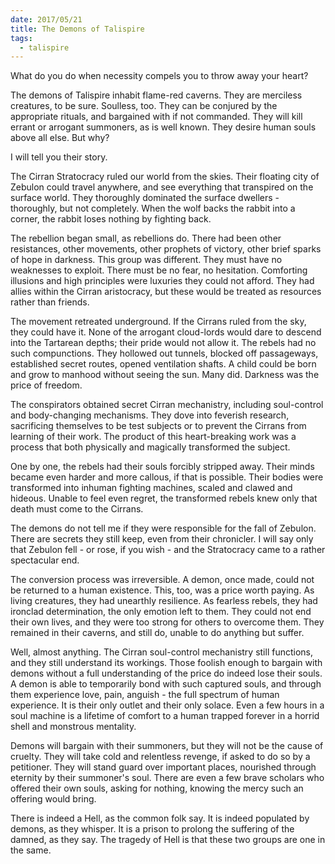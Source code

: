 ```yaml
---
date: 2017/05/21
title: The Demons of Talispire
tags:
  - talispire
---
```


What do you do when necessity compels you to throw away your heart?

The demons of Talispire inhabit flame-red caverns. They are merciless creatures, to be sure. Soulless, too. They can be conjured by the appropriate rituals, and bargained with if not commanded. They will kill errant or arrogant summoners, as is well known. They desire human souls above all else. But why?

I will tell you their story.

<!-- more -->

The Cirran Stratocracy ruled our world from the skies. Their floating city of Zebulon could travel anywhere, and see everything that transpired on the surface world. They thoroughly dominated the surface dwellers - thoroughly, but not completely. When the wolf backs the rabbit into a corner, the rabbit loses nothing by fighting back.

The rebellion began small, as rebellions do. There had been other resistances, other movements, other prophets of victory, other brief sparks of hope in darkness. This group was different. They must have no weaknesses to exploit. There must be no fear, no hesitation. Comforting illusions and high principles were luxuries they could not afford. They had allies within the Cirran aristocracy, but these would be treated as resources rather than friends.

The movement retreated underground. If the Cirrans ruled from the sky, they could have it. None of the arrogant cloud-lords would dare to descend into the Tartarean depths; their pride would not allow it. The rebels had no such compunctions. They hollowed out tunnels, blocked off passageways, established secret routes, opened ventilation shafts. A child could be born and grow to manhood without seeing the sun. Many did. Darkness was the price of freedom.

The conspirators obtained secret Cirran mechanistry, including soul-control and body-changing mechanisms. They dove into feverish research, sacrificing themselves to be test subjects or to prevent the Cirrans from learning of their work. The product of this heart-breaking work was a process that both physically and magically transformed the subject.

One by one, the rebels had their souls forcibly stripped away. Their minds became even harder and more callous, if that is possible. Their bodies were transformed into inhuman fighting machines, scaled and clawed and hideous. Unable to feel even regret, the transformed rebels knew only that death must come to the Cirrans.

The demons do not tell me if they were responsible for the fall of Zebulon. There are secrets they still keep, even from their chronicler. I will say only that Zebulon fell - or rose, if you wish - and the Stratocracy came to a rather spectacular end.

The conversion process was irreversible. A demon, once made, could not be returned to a human existence. This, too, was a price worth paying. As living creatures, they had unearthly resilience. As fearless rebels, they had ironclad determination, the only emotion left to them. They could not end their own lives, and they were too strong for others to overcome them. They remained in their caverns, and still do, unable to do anything but suffer.

Well, almost anything. The Cirran soul-control mechanistry still functions, and they still understand its workings. Those foolish enough to bargain with demons without a full understanding of the price do indeed lose their souls. A demon is able to temporarily bond with such captured souls, and through them experience love, pain, anguish - the full spectrum of human experience. It is their only outlet and their only solace. Even a few hours in a soul machine is a lifetime of comfort to a human trapped forever in a horrid shell and monstrous mentality.

Demons will bargain with their summoners, but they will not be the cause of cruelty. They will take cold and relentless revenge, if asked to do so by a petitioner. They will stand guard over important places, nourished through eternity by their summoner's soul. There are even a few brave scholars who offered their own souls, asking for nothing, knowing the mercy such an offering would bring.

There is indeed a Hell, as the common folk say. It is indeed populated by demons, as they whisper. It is a prison to prolong the suffering of the damned, as they say. The tragedy of Hell is that these two groups are one in the same.

